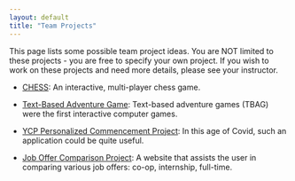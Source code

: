 ```yaml
---
layout: default
title: "Team Projects"
---
```


This page lists some possible team project ideas.  You are NOT limited to these projects - you are free to specify your own project.  If you wish to work on these projects and need more details, please see your instructor.

* [CHESS](MKiley_Chess_Project.pdf): An interactive, multi-player chess game.

* [Text-Based Adventure Game](Text_Adventure_Game.html): Text-based adventure games (TBAG) were the first interactive computer games.

* [YCP Personalized Commencement Project](Personalized_Commencement_Project.html): In this age of Covid, such an application could be quite useful.

* [Job Offer Comparison Project](Job_Offer_Comparison_Project.html): A website that assists the user in comparing various job offers: co-op, internship, full-time.

<!--
* [Physical Model Website and Database](Physical_Model_Website_and_Database.html): Dr. Scott Hamilton (CivE Coordinator - KEC 100) will serve as your client.  See him for more details.

* [Ted Talk Reviews](TED_Talk_Reviews_CS_Project.pdf): Dr. Scott Hamilton (CivE Coordinator - KEC 100) will serve as your client.  See him for more details.

* [YCP E&CS Student Project Database](YCP_ECS_Student_Project_DB.html): See Professor Hake if you have questions.

-->